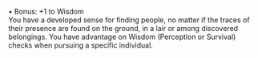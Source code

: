 • Bonus: +1 to Wisdom  
You have a developed sense for finding people, no matter if the traces of their presence are found on the ground, in a lair or among discovered belongings. You have advantage on Wisdom (Perception or Survival) checks when pursuing a specific individual.